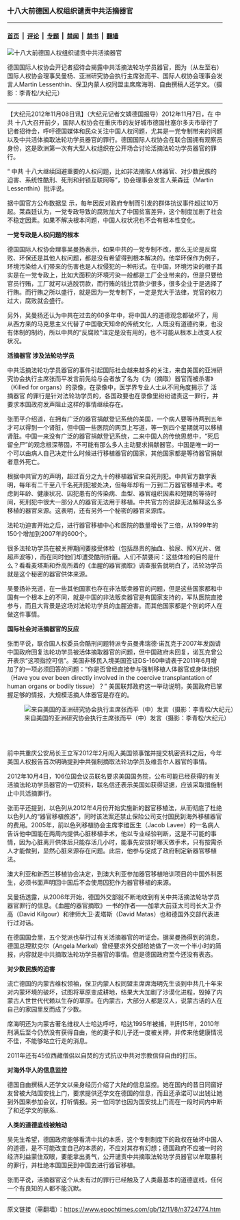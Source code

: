 ### 十八大前德国人权组织谴责中共活摘器官

---

#### [首页](../../../..?n3724774) &nbsp;|&nbsp; [评论](../../../../../epoch-comment?n3724774) &nbsp;|&nbsp; [专题](../../../../../epoch-special?n3724774) &nbsp;|&nbsp; [禁闻](../../../../../epoch-news?n3724774) &nbsp;|&nbsp; [禁书](../../../../../books?n3724774) &nbsp;|&nbsp; [翻墙](https://github.com/gfw-breaker/nogfw/blob/master/README.md?n3724774)


<div><img alt="十八大前德国人权组织谴责中共活摘器官" class="attachment-djy_600_400 size-djy_600_400 wp-post-image" src="https://i.epochtimes.com/assets/uploads/2012/11/1211072128382306-600x400.jpg"/>
<div class="caption">
 <p>
  德国国际人权协会开记者招待会揭露中共活摘法轮功学员器官，图为（从左至右）国际人权协会理事吴曼杨、亚洲研究协会执行主席张而平、国际人权协会理事会发言人Martin Lessenthin、保卫内蒙人权同盟主席席海明、自由撰稿人还学文。（摄影：李青松/大纪元）
 </p>
</div></div><hr/><div class="post_content" id="artbody" itemprop="articleBody">
 <!-- article content begin -->
 <p>
  【大纪元2012年11月08日讯】（大纪元记者文婧德国报导）2012年11月7日，在
  <ok href="https://www.epochtimes.com/gb/tag/%E4%B8%AD%E5%85%B1.html">
   中共
  </ok>
  十八大召开前夕，国际人权协会在重庆市的友好城市德国杜塞尔多夫市举行了记者招待会，呼吁德国媒体和民众关注中国人权问题，尤其是一党专制带来的问题以及中共活体摘取法轮功学员器官的罪行。德国国际人权协会在联合国拥有观察员身份，这是欧洲第一次有大型人权组织在公开场合讨论活摘法轮功学员器官的罪行。
 </p>
 <p>
  “
  <ok href="https://www.epochtimes.com/gb/tag/%E4%B8%AD%E5%85%B1.html">
   中共
  </ok>
  十八大继续回避重要的人权问题，比如非法摘取人体器官、对少数民族的迫害、系统性酷刑、死刑和封锁互联网等”，协会理事会发言人莱森廷（Martin Lessenthin）批评说。
 </p>
 <p>
  据中国官方公布数据显 示，每年因反对政府专制而引发的群体抗议事件超过10万起。莱森廷认为，一党专政导致的腐败加大了中国贫富差异，这个制度加剧了社会不稳定因素。如果不解决根本问题，中国人权状况也不会有根本性变化。
 </p>
 <p>
  <b>
   一党专政是人权问题的根本
  </b>
 </p>
 <p>
  德国国际人权协会理事吴曼扬表示，如果中共的一党专制不改，那么无论是反腐败、环保还是其他人权问题，都是没有希望得到根本解决的。他举环保作为例子，环境污染给人们带来的伤害也是人权侵犯的一种形式。在中国，环境污染的根子其实是在一党专政上，比如大面积的环境污染一般都是工厂企业带来的，但是只要给官员行贿，工厂就可以逃脱罚款，而行贿的钱比罚款少很多，很多企业于是选择了行贿。而行贿之所以盛行，就是因为一党专制下，一定是党大于法律，党官的权力过大，腐败就会盛行。
 </p>
 <p>
  另外，吴曼扬还认为中共在过去的60多年中，将中国人的道德观念都破坏了，用从西方来的马克思主义代替了中国敬天知命的传统文化，人既没有道德约束，也没有体制的制约，所以中共的“反腐败”注定是没有用的，也不可能从根本上改变人权状况。
 </p>
 <p>
  <b>
   <ok href="https://www.epochtimes.com/gb/tag/%E6%B4%BB%E6%91%98%E5%99%A8%E5%AE%98.html">
    活摘器官
   </ok>
   涉及法轮功学员
  </b>
 </p>
 <p>
  中共活摘法轮功学员器官的事件引起国际社会越来越多的关注，来自美国的亚洲研究协会执行主席张而平发言前先给与会者放了名为《为（摘取）器官而被杀害》（Killed for organs）的录像，在录像中，医学界专业人士从不同角度揭示了
  <ok href="https://www.epochtimes.com/gb/tag/%E6%B4%BB%E6%91%98%E5%99%A8%E5%AE%98.html">
   活摘器官
  </ok>
  的罪行是针对法轮功学员的，各国政要也在录像里纷纷谴责这一罪行，并要求本国政府发声阻止这样的事情继续存在。
 </p>
 <p>
  张而平介绍道，在拥有广泛的器官捐献登记系统的美国，一个病人要等待两到五年才可以得到一个肾脏，但中国一些医院的网页上写道，等一到四个星期就可以移植肾脏。中国一来没有广泛的器官捐献登记系统，二来中国人的传统思想中，“死后留全尸”的观念根深蒂固，不可能有那么多人主动要求捐献器官。中国是唯一的一个可以由病人自己决定什么时候进行移植器官的国家，其他国家都是等待器官捐献者意外死亡。
 </p>
 <p>
  根据中共官方的声明，超过百分之九十的移植器官来自死刑犯。中共官方数字表明，每年有二千至八千名死刑犯被处决，但每年却有一万到二万器官移植手术。考虑到年龄、健康状况、囚犯患有的传染病、血型、器官组织因素和短期的等待时间，死刑犯中很大一部分人的器官无法用于移植。中共官方的说辞无法解释这么多移植的器官来源。这表明，还有另外一个秘密的器官来源库。
 </p>
 <p>
  法轮功迫害开始之后，进行器官移植中心和医院的数量增长了三倍，从1999年的150个增加到2007年的600个。
 </p>
 <p>
  很多法轮功学员在被关押期间要接受体检（包括昂贵的抽血、验尿、照X光片、做超声波等），而在同时他们却遭受酷刑折磨。人们不禁要问：这些体检的目的是什么？看看麦塔斯和乔高所着的《血腥的器官摘取》调查报告就明白了，法轮功学员就是这个秘密的器官供体来源。
 </p>
 <p>
  吴曼扬补充道，在一些其他国家也存在非法贩卖器官的问题，但是这些国家都和中国有一个根本上的不同，就是中国的非法贩卖器官是有国家支持的，军队医院直接参与，而且大背景是这场对法轮功学员的血腥迫害。而其他国家都是个别的坏人在做这件事情。
 </p>
 <p>
  <b>
   国际社会对活摘器官的反应
  </b>
 </p>
 <p>
  张而平说，联合国人权委员会酷刑问题特派专员曼弗瑞德‧诺瓦克于2007年发函请中国政府回复法轮功学员被活体摘取器官的问题，但中国政府未回复，诺瓦克曾公开表示“这项指控可信”。美国非移民入境美国签证DS-160申请表于2011年6月增加了的一项必须回答的问题：“你是否曾经直接参与强制移植人体器官或身体组织（Have you ever been directly involved in the coercive transplantation of human organs or bodily tissue）？” 美国联邦政府这一举动说明，美国政府已掌握足够的情报，大规模活摘人体器官是存在的。
 </p>
 <figure aria-describedby="caption-attachment-6644110" class="wp-caption aligncenter" id="attachment_6644110" style="width: 600px">
  <ok href=" https://i.epochtimes.com/assets/uploads/2012/11/1211072134112306-600x399.jpg" rel="noreferrer noopener" target="_blank">
   <img alt="来自美国的亚洲研究协会执行主席张而平（中）发言（摄影：李青松/大纪元）
" class="size-large wp-image-6644110" src="https://i.epochtimes.com/assets/uploads/2012/11/1211072134112306-600x399.jpg" title="来自美国的亚洲研究协会执行主席张而平（中）发言（摄影：李青松/大纪元）
"/>
  </ok>
  <br/><figcaption class="wp-caption-text" id="caption-attachment-6644110">
   来自美国的亚洲研究协会执行主席张而平（中）发言（摄影：李青松/大纪元）
   <br/>
  </figcaption><br/>
 </figure><br/>
 <p>
  前中共重庆公安局长王立军2012年2月闯入美国领事馆并提交机密资料之后，今年美国人权报告首次明确提到中共强制摘取法轮功学员及维吾尔人器官的事情。
 </p>
 <p>
  2012年10月4日，106位国会议员联名要求美国国务院，公布可能已经获得的有关活摘法轮功学员器官的一切资料，联名信还表示美国如获得证据，应该采取措施制止中共活摘罪行。
 </p>
 <p>
  张而平还提到，以色列从2012年4月份开始实施新的器官移植法，从而彻底了杜绝以色列人的“器官移植旅游”，同时该法案还禁止保险公司支付国民到海外移植器官的费用。2005年，前以色列移植协会主席李维医生（Jacob Lavee）的一名病人告诉他中国能在两周内提供心脏移植手术，他以专业经验判断，这是不可能的事情，因为心脏离开供体后只能存活几小时，能事先安排好哪天做手术，只有按需杀人才能做到，显然心脏来源存在问题。此后，他参与促成了政府制定新器官移植法。
 </p>
 <p>
  澳大利亚和新西兰移植协会决定，到澳大利亚参加器官移植培训项目的中国外科医生，必须书面声明回中国后不会使用囚犯作为器官移植的来源。
 </p>
 <p>
  吴曼扬透露，从2006年开始，德国外交部就不断地收到有关中共活摘法轮功学员器官罪行的信息。《血腥的器官摘取》一书的作者——加拿大前亚太司司长大卫‧乔高（David Kilgour）和律师大卫‧麦塔斯（David Matas）也和德国外交部代表进行过对话。
 </p>
 <p>
  在德国国会里，五个党派也举行过有关活摘器官的听证会。据吴曼扬得到的消息，德国总理默克尔（Angela Merkel）曾经要求外交部给她做了一次一个半小时的简报，内容就是中共摘取法轮功学员器官的事情。但是德国政府至今还没有表态。
 </p>
 <p>
  <b>
   对少数民族的迫害
  </b>
 </p>
 <p>
  流亡德国的内蒙古维权领袖，保卫内蒙人权同盟主席席海明先生谈到中共几十年来对内蒙环境的破坏，试图将草原变成耕地，结果大大加剧了沙漠化进程，毁掉了内蒙古人世世代代赖以生存的草原。在内蒙古，大部分人都是汉人，说蒙古话的人在自己的家园里反而成了少数。
 </p>
 <p>
  席海明还为内蒙古著名维权人士哈达呼吁，哈达1995年被捕，判刑15年，2010年刑满后至今仍然没有获得自由，他的妻子和儿子还一度被关押，并传来他健康情况不佳，不能够站立行走的消息。
 </p>
 <p>
  2011年还有45位西藏僧侣以自焚的方式抗议中共对宗教信仰自由的打压。
 </p>
 <p>
  <b>
   对海外华人的信息监控
  </b>
 </p>
 <p>
  德国自由撰稿人还学文以亲身经历介绍了大陆的信息监控。她在国内的昔日同窗好友曾被大陆国安找上门，要求提供还学文在德国的信息，而且还承诺可以出钱让她到外国来参加会议，打听情报。另一位同学也因为国安找上门而在一段时间内中断了和还学文的联系..
 </p>
 <p>
  <b>
   人类的道德底线被触动
  </b>
 </p>
 <p>
  吴先生希望，德国政府能够看清中共的本质，这个专制制度下的政权在破坏中国人的道德，是不可能改变自己的本质的，不应对其存有幻想；德国政府不应被一时的经济利益蒙住双眼，要能拿出勇气，公开谴责中共摘取法轮功学员器官以牟取暴利的罪行，并杜绝本国国民到中国去进行器官移植。
 </p>
 <p>
  张而平说，活摘器官这个从未有过的罪行已经触及了人类最基本的道德底线，任何一个有良知的人都不能沉默。
 </p>
 <p>
  <p>
   <!-- article content end -->
   <div id="below_article_ad">
   </div>
  </p>
 </p>
</div>


---

原文链接（需翻墙）：https://www.epochtimes.com/gb/12/11/8/n3724774.htm